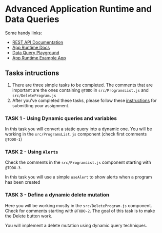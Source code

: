 # Advanced Application Runtime and Data Queries

Some handy links:

- [REST API Documentation](https://docs.dhis2.org/2.34/en/dhis2_developer_manual/web-api.html)
- [App Runtime Docs](https://runtime.dhis2.nu)
- [Data Query Playground](https://runtime.dhis2.nu/playground)
- [App Runtime Example App](https://github.com/dhis2/app-runtime/tree/master/examples/cra)

## Tasks intructions

1. There are three simple tasks to be completed. The comments that are important are the ones containing `@TODO` in `src/ProgramsList.js` and `src/DeleteProgram.js`
2. After you've completed these tasks, please follow these [instructions](../../resources/GET_STARTED.md#how-to-submit-assignments) for submitting your assignment.

### TASK 1 - Using Dynamic queries and variables

In this task you will convert a static query into a dynamic one. You will be working in the `src/ProgramsList.js` component (check first comments `@TODO-1`)

### TASK 2 - Using `Alerts`

Check the comments in the `src/ProgramList.js` component starting with `@TODO-3`.

In this task you will use a simple `useAlert` to show alerts when a program has been created

### TASK 3 - Define a dynamic delete mutation

Here you will be working mostly in the `src/DeleteProgram.js` component. Check for comments starting with `@TODO-2`. The goal of this task is to make the Delete button work.

You will implement a delete mutation using dynamic query techniques.

